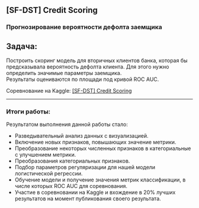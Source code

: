﻿## [SF-DST] Credit Scoring<br>
### Прогнозирование вероятности дефолта заемщика <br>

## Задача:
Построить скоринг модель для вторичных клиентов банка, которая бы предсказывала вероятность дефолта клиента. Для этого нужно определить значимые параметры заемщика. <br>
Результаты оцениваются по площади под кривой ROC AUC.

Соревнование на Kaggle: [[SF-DST] Credit Scoring](https://www.kaggle.com/c/sf-dst-scoring/)

***

### Итоги работы:


Результатом выполнения данной работы стало:
    
* Разведывательный анализ данных с визуализацией.
* Включение новых признаков, повышающих значение метрики.
* Преобразование некоторых численных признаков в категориальные с улучшением метрики.
* Преобразования категориальных признаков.
* Подбор параметров регуляризации для нашей модели логистической регрессии.
* Обучение модели и получение значения метрик классификации, в числе которых ROC AUC для соревнования.
* Участие в соревновании на Kaggle и вхождение в 20% лучших результатов на момент публикования своего результата.